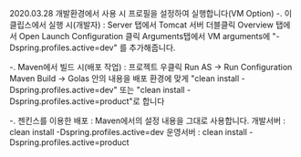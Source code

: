 2020.03.28
개발환경에서 사용 시 프로필을 설정하여 실행합니다(VM Option)
-. 이클립스에서 실행 시(개발자) : 
     Server 탭에서 Tomcat 서버 더블클릭 
	 Overview 탭에서 Open Launch Configuration 클릭
	 Arguments탭에서 VM arguments에 "-Dspring.profiles.active=dev" 를 추가해줍니다.

-. Maven에서 빌드 시(배포 작업) :
     프로젝트 우클릭
	 Run AS -> Run Configuration
	 Maven Build -> Golas 안의 내용을 배포 환경에 맞게 
	 "clean install -Dspring.profiles.active=dev" 또는 "clean install -Dspring.profiles.active=product"로 합니다

-. 젠킨스를 이용한 배포 :
   Maven에서의 설정 내용을 그대로 사용합니다.
   개발서버 : clean install -Dspring.profiles.active=dev
   운영서버 : clean install -Dspring.profiles.active=product